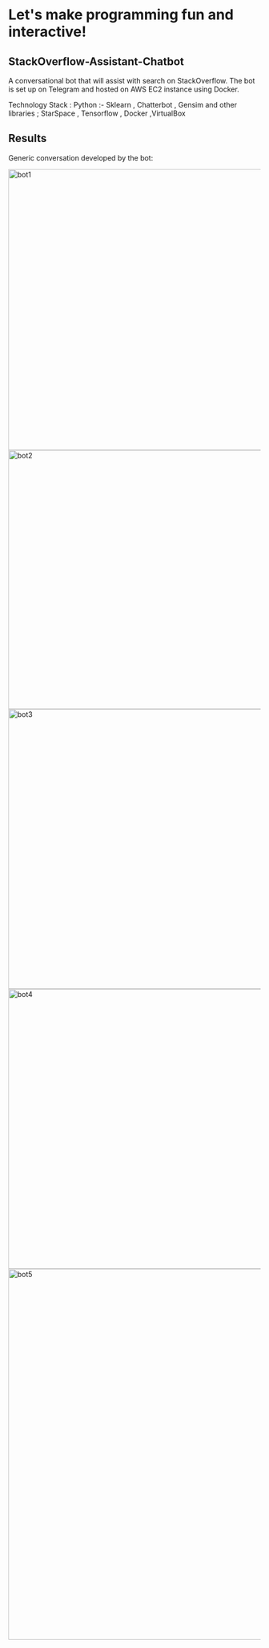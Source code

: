 # Let's make programming fun and interactive!

## StackOverflow-Assistant-Chatbot
A conversational bot that will assist with search on StackOverflow.  The bot is set up on Telegram and hosted on AWS EC2 instance using Docker.

Technology Stack : Python :- Sklearn , Chatterbot , Gensim and other libraries ; StarSpace , Tensorflow , Docker ,VirtualBox


## Results 

Generic conversation developed by the bot:

<img width="560" alt="bot1" src="https://user-images.githubusercontent.com/35873124/152657901-8644d352-ec38-451d-a7ee-05e67f9a0e20.png">

<img width="516" alt="bot2" src="https://user-images.githubusercontent.com/35873124/152657702-e979b4fb-b030-4d74-80ec-e729273a14aa.png">

<img width="558" alt="bot3" src="https://user-images.githubusercontent.com/35873124/152657705-fc3296e6-211a-4491-bf15-3a29993870f7.png">

<img width="558" alt="bot4" src="https://user-images.githubusercontent.com/35873124/152657729-b772a80b-e43e-4035-986b-936c7dfb73e6.png">

<img width="739" alt="bot5" src="https://user-images.githubusercontent.com/35873124/152657733-81acbd8d-9364-410b-a01e-5f50dc5637a4.png">


